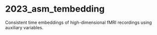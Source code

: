 # 2023_asm_tembedding
Consistent time embeddings of high-dimensional fMRI recordings using auxiliary variables.
